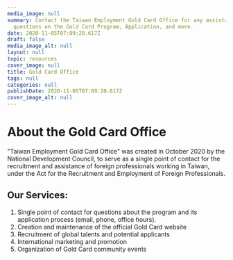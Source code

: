 ```yaml
---
media_image: null
summary: Contact the Taiwan Employment Gold Card Office for any assistance and
  questions on the Gold Card Program, Application, and more.
date: 2020-11-05T07:09:20.617Z
draft: false
media_image_alt: null
layout: null
topic: resources
cover_image: null
title: Gold Card Office
tags: null
categories: null
publishDate: 2020-11-05T07:09:20.617Z
cover_image_alt: null
---
```

# About the Gold Card Office

"Taiwan Employment Gold Card Office" was created in October 2020 by the National Development Council, to serve as a single point of contact for the recruitment and assistance of foreign professionals working in Taiwan, under the Act for the Recruitment and Employment of Foreign Professionals.

## Our Services:

1. Single point of contact for questions about the program and its application process (email, phone, office hours).
2. Creation and maintenance of the official Gold Card website
3. Recruitment of global talents and potential applicants
4. International marketing and promotion 
5. Organization of Gold Card community events